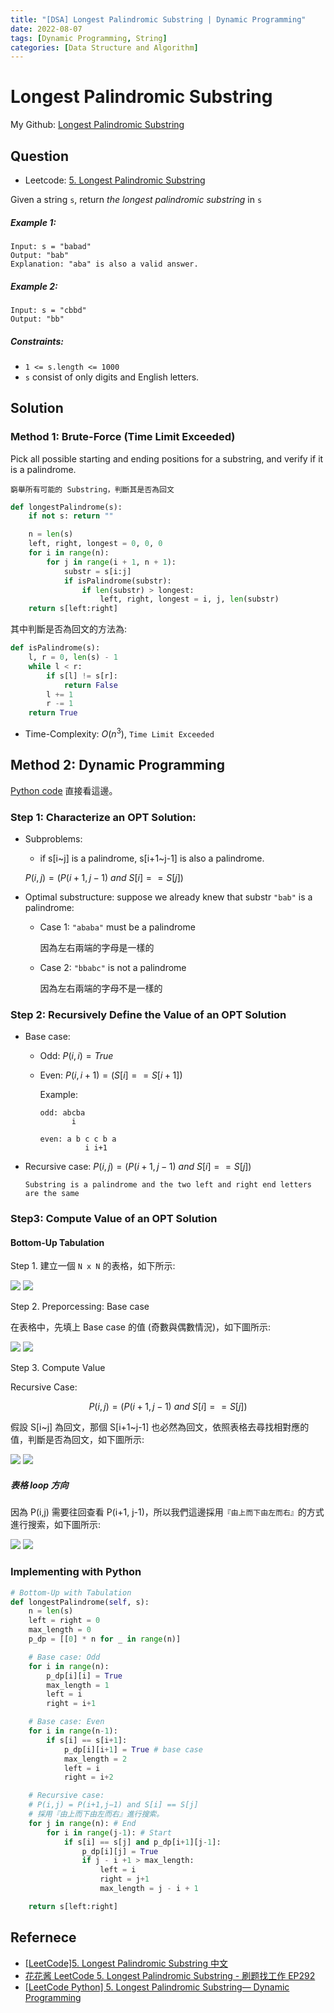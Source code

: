 ```yaml
---
title: "[DSA] Longest Palindromic Substring | Dynamic Programming"
date: 2022-08-07
tags: [Dynamic Programming, String]
categories: [Data Structure and Algorithm]
---
```


# Longest Palindromic Substring

My Github: [Longest Palindromic Substring](https://github.com/kaka-lin/Notes/tree/master/DSA/Dynamic%20Programming/longest_palindromic_substring)

## Question

- Leetcode: [5. Longest Palindromic Substring](https://leetcode.com/problems/longest-palindromic-substring/)


Given a string `s`, return *the longest palindromic substring* in `s`

##### Example 1:

```
Input: s = "babad"
Output: "bab"
Explanation: "aba" is also a valid answer.
```

##### Example 2:

```
Input: s = "cbbd"
Output: "bb"
```

##### Constraints:

- `1 <= s.length <= 1000`
- `s` consist of only digits and English letters.

## Solution

### Method 1: Brute-Force (Time Limit Exceeded)

Pick all possible starting and ending positions for a substring,
and verify if it is a palindrome.

```
窮舉所有可能的 Substring，判斷其是否為回文
```

```python
def longestPalindrome(s):
    if not s: return ""

    n = len(s)
    left, right, longest = 0, 0, 0
    for i in range(n):
        for j in range(i + 1, n + 1):
            substr = s[i:j]
            if isPalindrome(substr):
                if len(substr) > longest:
                    left, right, longest = i, j, len(substr)
    return s[left:right]
```

其中判斷是否為回文的方法為:

```python
def isPalindrome(s):
    l, r = 0, len(s) - 1
    while l < r:
        if s[l] != s[r]:
            return False
        l += 1
        r -= 1
    return True
```

- Time-Complexity: $O(n^3)$, `Time Limit Exceeded`

## Method 2: Dynamic Programming

[Python code](#implementing-with-python) 直接看這邊。

### Step 1: Characterize an OPT Solution:

- Subproblems:

    - if s[i~j] is a palindrome, s[i+1~j-1] is also a palindrome.

    $P(i,j) = (P(i+1,j−1)\ and\ S[i] == S[j])$

- Optimal substructure: suppose we already knew that substr `"bab"` is a palindrome:
  - Case 1: `"ababa"` must be a palindrome

    因為左右兩端的字母是一樣的

  - Case 2: `"bbabc"` is not a palindrome

    因為左右兩端的字母不是一樣的

### Step 2: Recursively Define the Value of an OPT Solution

- Base case:
  - Odd: $P(i, i) = True$
  - Even: $P(i, i+1) = (S[i] == S[i+1])$

    Example:

    ```
    odd: abcba
           i

    even: a b c c b a
              i i+1
    ```

- Recursive case: $P(i,j) = (P(i+1,j−1)\ and\ S[i] == S[j])$

    ```
    Substring is a palindrome and the two left and right end letters are the same
    ```

### Step3: Compute Value of an OPT Solution

#### Bottom-Up Tabulation

Step 1. 建立一個 `N x N` 的表格，如下所示:

![](images/DP_1.png)
![](/my-blog/images/dsa/dp/longest_palindromic_substring/DP_1.png)

Step 2. Preporcessing: Base case

在表格中，先填上 Base case 的值 (奇數與偶數情況)，如下圖所示:

![](images/DP_2.png)
![](/my-blog/images/dsa/dp/longest_palindromic_substring/DP_2.png)

Step 3. Compute Value

Recursive Case:

$$P(i,j) = (P(i+1,j−1)\ and\ S[i] == S[j])$$

假設 S[i~j] 為回文，那個 S[i+1~j-1] 也必然為回文，依照表格去尋找相對應的值，判斷是否為回文，如下圖所示:

![](images/DP_3.png)
![](/my-blog/images/dsa/dp/longest_palindromic_substring/DP_3.png)

##### 表格 loop 方向

因為 P(i,j) 需要往回查看 P(i+1, j-1)，所以我們這邊採用`『由上而下由左而右』`的方式進行搜索，如下圖所示:

![](images/DP_4.png)
![](/my-blog/images/dsa/dp/longest_palindromic_substring/DP_4.png)

### Implementing with Python

```python
# Bottom-Up with Tabulation
def longestPalindrome(self, s):
    n = len(s)
    left = right = 0
    max_length = 0
    p_dp = [[0] * n for _ in range(n)]

    # Base case: Odd
    for i in range(n):
        p_dp[i][i] = True
        max_length = 1
        left = i
        right = i+1

    # Base case: Even
    for i in range(n-1):
        if s[i] == s[i+1]:
            p_dp[i][i+1] = True # base case
            max_length = 2
            left = i
            right = i+2

    # Recursive case:
    # P(i,j) = P(i+1,j−1) and S[i] == S[j]
    # 採用『由上而下由左而右』進行搜索。
    for j in range(n): # End
        for i in range(j-1): # Start
            if s[i] == s[j] and p_dp[i+1][j-1]:
                p_dp[i][j] = True
                if j - i +1 > max_length:
                    left = i
                    right = j+1
                    max_length = j - i + 1

    return s[left:right]
```

## Refernece

- [[LeetCode]5. Longest Palindromic Substring 中文](https://www.youtube.com/watch?v=ZnzvU03HtYk)
- [花花酱 LeetCode 5. Longest Palindromic Substring - 刷题找工作 EP292](https://youtu.be/g3R-pjUNa3k)
- [[LeetCode Python] 5. Longest Palindromic Substring— Dynamic Programming](https://home.gamer.com.tw/artwork.php?sn=5315467)
